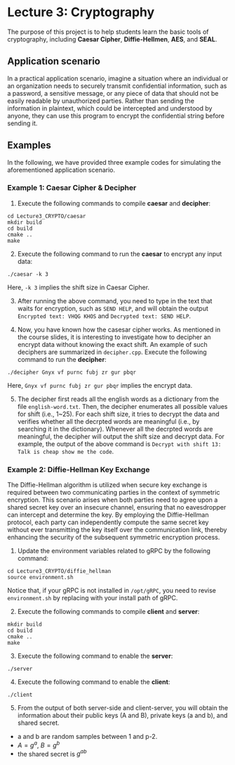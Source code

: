 # Lecture 3: Cryptography

The purpose of this project is to help students learn the basic tools of cryptography, including **Caesar Cipher**, **Diffie-Hellmen**, **AES**, and **SEAL**.

## Application scenario

In a practical application scenario, imagine a situation where an individual or an organization needs to securely transmit confidential information, such as a password, a sensitive message, or any piece of data that should not be easily readable by unauthorized parties. Rather than sending the information in plaintext, which could be intercepted and understood by anyone, they can use this program to encrypt the confidential string before sending it.

## Examples

In the following, we have provided three example codes for simulating the aforementioned application scenario.

### Example 1: Caesar Cipher & Decipher

1. Execute the following commands to compile **caesar** and **decipher**:
```
cd Lecture3_CRYPTO/caesar
mkdir build
cd build
cmake ..
make
```

2. Execute the following command to run the **caesar** to encrypt any input data:
```
./caesar -k 3
```
Here, ``-k 3`` implies the shift size in Caesar Cipher.

3. After running the above command, you need to type in the text that waits for encryption, such as ``SEND HELP``, and will obtain the output ``Encrypted text: VHQG KHOS`` and ``Decrypted text: SEND HELP``.

4. Now, you have known how the casesar cipher works. As mentioned in the course slides, it is interesting to investigate how to decipher an encrypt data without knowing the exact shift. An example of such deciphers are summarized in ``decipher.cpp``. Execute the following command to run the **decipher**:
```
./decipher Gnyx vf purnc fubj zr gur pbqr
```
Here, ``Gnyx vf purnc fubj zr gur pbqr`` implies the encrypt data.

5. The decipher first reads all the english words as a dictionary from the file ``english-word.txt``. Then, the decipher enumerates all possible values for shift (i.e., 1~25). For each shift size, it tries to decrypt the data and verifies whether all the decrpted words are meaningful (i.e., by searching it in the dictionary). Whenever all the decrpted words are meaningful, the decipher will output the shift size and decrypt data. For example, the output of the above command is ``Decrypt with shift 13: Talk is cheap show me the code``.

### Example 2: Diffie-Hellman Key Exchange

The Diffie-Hellman algorithm is utilized when secure key exchange is required between two communicating parties in the context of symmetric encryption. This scenario arises when both parties need to agree upon a shared secret key over an insecure channel, ensuring that no eavesdropper can intercept and determine the key. By employing the Diffie-Hellman protocol, each party can independently compute the same secret key without ever transmitting the key itself over the communication link, thereby enhancing the security of the subsequent symmetric encryption process.

1. Update the environment variables related to gRPC by the following command:
```
cd Lecture3_CRYPTO/diffie_hellman
source environment.sh
```
Notice that, if your gRPC is not installed in ``/opt/gRPC``, you need to revise ``environment.sh`` by replacing with your install path of gRPC.

2. Execute the following commands to compile **client** and **server**:
```
mkdir build
cd build
cmake ..
make
```

3. Execute the following command to enable the **server**:
```
./server
```

4. Execute the following command to enable the **client**:
```
./client
```

5. From the output of both server-side and client-server, you will obtain the information about their public keys (A and B), private keys (a and b), and shared secret.

* a and b are random samples between 1 and p-2.
* $A = g^a%p$, $B = g^b%p$
* the shared secret is $g^{ab}%p$